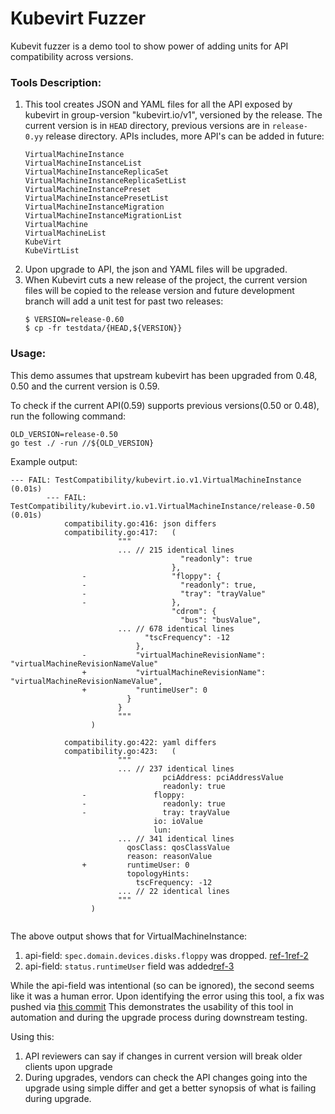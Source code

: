 # Kubevirt Fuzzer

Kubevit fuzzer is a demo tool to show power of adding units for API compatibility across versions.

### Tools Description:

1. This tool creates JSON and YAML files for all the API exposed by kubevirt in group-version "kubevirt.io/v1", 
   versioned by the release. The current version is in `HEAD` directory, previous versions are in `release-0.yy` release
   directory. APIs includes, more API's can be added in future:
    ```
    VirtualMachineInstance
    VirtualMachineInstanceList
    VirtualMachineInstanceReplicaSet
    VirtualMachineInstanceReplicaSetList
    VirtualMachineInstancePreset
    VirtualMachineInstancePresetList
    VirtualMachineInstanceMigration
    VirtualMachineInstanceMigrationList
    VirtualMachine
    VirtualMachineList
    KubeVirt
    KubeVirtList
    ```
2. Upon upgrade to API, the json and YAML files will be upgraded.
3. When Kubevirt cuts a new release of the project, the current version files will be copied to the release version and
   future development branch will add a unit test for past two releases:
    ```
    $ VERSION=release-0.60
    $ cp -fr testdata/{HEAD,${VERSION}} 
    ```

### Usage:
This demo assumes that upstream kubevirt has been upgraded from 0.48, 0.50 and the current version is 0.59.

To check if the current API(0.59) supports previous versions(0.50 or 0.48), run the following command:
```
OLD_VERSION=release-0.50
go test ./ -run //${OLD_VERSION}
```

Example output:

```    
--- FAIL: TestCompatibility/kubevirt.io.v1.VirtualMachineInstance (0.01s)
        --- FAIL: TestCompatibility/kubevirt.io.v1.VirtualMachineInstance/release-0.50 (0.01s)
            compatibility.go:416: json differs
            compatibility.go:417:   (
                        """
                        ... // 215 identical lines
                                      "readonly": true
                                    },
                -                   "floppy": {
                -                     "readonly": true,
                -                     "tray": "trayValue"
                -                   },
                                    "cdrom": {
                                      "bus": "busValue",
                        ... // 678 identical lines
                              "tscFrequency": -12
                            },
                -           "virtualMachineRevisionName": "virtualMachineRevisionNameValue"
                +           "virtualMachineRevisionName": "virtualMachineRevisionNameValue",
                +           "runtimeUser": 0
                          }
                        }
                        """
                  )
                
            compatibility.go:422: yaml differs
            compatibility.go:423:   (
                        """
                        ... // 237 identical lines
                                  pciAddress: pciAddressValue
                                  readonly: true
                -               floppy:
                -                 readonly: true
                -                 tray: trayValue
                                io: ioValue
                                lun:
                        ... // 341 identical lines
                          qosClass: qosClassValue
                          reason: reasonValue
                +         runtimeUser: 0
                          topologyHints:
                            tscFrequency: -12
                        ... // 22 identical lines
                        """
                  )
                
```

The above output shows that for VirtualMachineInstance:
1. api-field: `spec.domain.devices.disks.floppy` was dropped. [ref-1](https://github.com/kubevirt/kubevirt/issues/2016)[ref-2](https://github.com/kubevirt/kubevirt/pull/2164)
2. api-field: `status.runtimeUser` field was added[ref-3](https://github.com/kubevirt/kubevirt/pull/6709)

While the api-field was intentional (so can be ignored), the second seems like it was a human error. Upon identifying the
error using this tool, a fix was pushed via [this commit](https://gitlab-master.nvidia.com/alayp/kubevirt-fuzzer/-/merge_requests/1/diffs?commit_id=36d0f872fd9f7d691d8ecaf0db3b77e25f5ba951)
This demonstrates the usability of this tool in automation and during the upgrade process during downstream testing.

Using this:
1. API reviewers can say if changes in current version will break older clients upon upgrade
2. During upgrades, vendors can check the API changes going into the upgrade using simple differ and get a better
   synopsis of what is failing during upgrade.